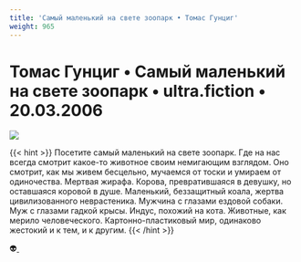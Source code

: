 ```yaml
---
title: 'Самый маленький на свете зоопарк • Томас Гунциг'
weight: 965
---
```


# Томас Гунциг • __Самый маленький на свете зоопарк__ • ultra.fiction • 20.03.2006

![](/img/zoo.jpg)

{{< hint >}}
Посетите самый маленький на свете зоопарк. Где на нас всегда смотрит какое-то животное своим немигающим взглядом. Оно смотрит, как мы живем бесцельно, мучаемся от тоски и умираем от одиночества. Мертвая жирафа. Корова, превратившаяся в девушку, но оставшаяся коровой в душе. Маленький, беззащитный коала, жертва цивилизованного неврастеника. Мужчина с глазами ездовой собаки. Муж с глазами гадкой крысы. Индус, похожий на кота. Животные, как мерило человеческого. Картонно-пластиковый мир, одинаково жестокий и к тем, и к другим.
{{< /hint >}}



👽[ ](http://flibusta.is/b/215532)